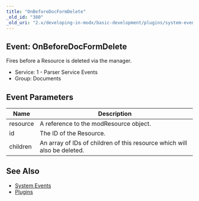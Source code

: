 ```yaml
---
title: "OnBeforeDocFormDelete"
_old_id: "380"
_old_uri: "2.x/developing-in-modx/basic-development/plugins/system-events/onbeforedocformdelete"
---
```


## Event: OnBeforeDocFormDelete

Fires before a Resource is deleted via the manager.

- Service: 1 - Parser Service Events
- Group: Documents

## Event Parameters

| Name     | Description                                                              |
| -------- | ------------------------------------------------------------------------ |
| resource | A reference to the modResource object.                                   |
| id       | The ID of the Resource.                                                  |
| children | An array of IDs of children of this resource which will also be deleted. |

## See Also

- [System Events](extending-modx/plugins/system-events "System Events")
- [Plugins](extending-modx/plugins "Plugins")
